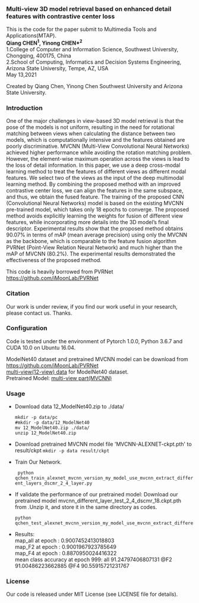 

### Multi-view 3D model retrieval based on enhanced detail features with contrastive center loss

This is the code for the paper submit to Multimedia Tools and Applications(MTAP).<br>
**Qiang CHEN<sup>1</sup>, Yinong CHEN\*<sup>2</sup><br>**
1.College of Computer and Information Science, Southwest University, Chongqing, 400175, China<br>
2.School of Computing, Informatics and Decision Systems Engineering, Arizona State University, Tempe, AZ, USA<br>
May 13,2021

Created by Qiang Chen, Yinong Chen Southwest University and Arizona State University.


### Introduction
One of the major challenges in view-based 3D model retrieval is that the pose of the models is not uniform, resulting in the need for rotational matching between views when calculating the distance between two models, which is computationally intensive and the features obtained are poorly discriminative. MVCNN (Multi-View Convolutional Neural Networks) achieved higher performance while avoiding the rotation matching problem. However, the element-wise maximum operation across the views is lead to the loss of detail information. In this paper, we use a deep cross-modal learning method to treat the features of different views as different modal features. We select two of the views as the input of the deep multimodal learning method. By combining the proposed method with an improved contrastive center loss, we can align the features in the same subspace, and thus, we obtain the fused feature. The training of the proposed CNN (Convolutional Neural Networks) model is based on the existing MVCNN pre-trained model, which takes only 18 epochs to converge. The proposed method avoids explicitly learning the weights for fusion of different view features, while incorporating more details into the 3D model’s final descriptor. Experimental results show that the proposed method obtains 90.07% in terms of mAP (mean average precision) using only the MVCNN as the backbone, which is comparable to the feature fusion algorithm PVRNet (Point-View Relation Neural Network) and much higher than the mAP of MVCNN (80.2%). The experimental results demonstrated the effectiveness of the proposed method.<br>

This code is heavily borrowed from PVRNet https://github.com/iMoonLab/PVRNet

### Citation
Our work is under review, if you find our work useful in your research, please contact us. Thanks.

### Configuration
Code is tested under the environment of Pytorch 1.0.0, Python 3.6.7 and CUDA 10.0 on Ubuntu 16.04.

ModelNet40 dataset and pretrained MVCNN model can be download from https://github.com/iMoonLab/PVRNet <br>
[multi-view(12-view) data](https://drive.google.com/file/d/12JbIPLvcSUsMjxb_CZYXI8xQK2UKosio/view?usp=sharing) for ModelNet40 dataset.<br>
Pretrained Model: [multi-view part(MVCNN)](https://drive.google.com/file/d/1dZG7XojtPS9Cl5aaH4iWXA_N2PximB6i/view?usp=sharing)<br>

### Usage
+ Download data 12_ModelNet40.zip to ./data/
    ```
    mkdir -p data/pc
    #mkdir -p data/12_ModelNet40
    mv 12_ModelNet40.zip ./data/
    unzip 12_ModelNet40.zip

    ```
+ Download pretrained MVCNN model file 'MVCNN-ALEXNET-ckpt.pth' to result/ckpt
    ```mkdir -p data result/ckpt```
    
+ Train Our Network.

    ``` python qchen_train_alexnet_mvcnn_version_my_model_use_mvcnn_extract_different_layers_dscmr_2_4_layer.py```

+ If validate the performance of our pretrained model:
    Download our pretrained model mvcnn_different_layer_test_2_4_dscmr_18.ckpt.pth from .Unzip it, and store it in the same directory as codes.
    ```
    python qchen_test_alexnet_mvcnn_version_my_model_use_mvcnn_extract_different_layers_dscmr_2_4_layer.py
    ```

+ Results:<br>
    map_all at epoch : 0.9007452413018803<br>
    map_F2 at epoch : 0.9001967923785649<br>
    map_F4 at epoch : 0.8870950024416322<br>
    mean class accuracy at epoch 999: all 91.24797406807131  @F2 91.00486223662885 @F4 90.55915721231767<br>


### License
Our code is released under MIT License (see LICENSE file for details).


    
